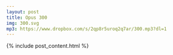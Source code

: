 ```yaml
---
layout: post
title: Opus 300
img: 300.svg
mp3: https://www.dropbox.com/s/2qp8r5uroq2q7ar/300.mp3?dl=1
---
```


{% include post_content.html %}
